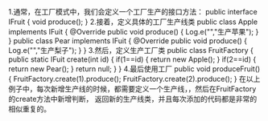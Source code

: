 1.通常，在工厂模式中，我们会定义一个工厂生产的接口方法：
public interface IFruit
{
    void produce();
}
2.接着，定义具体的工厂生产线类
public class Apple implements IFuit
{
    @Override
    public void produce()
    {
        Log.e("","生产苹果");
    }
}
public class Pear implements IFuit
{
    @Override
    public void produce()
    {
        Log.e("","生产梨子");
    }
}
3.然后，定义生产工厂类
public class FruitFactory
{
    public static IFuit create(int id)
    {
        if(1==id)
        {
           return new Apple();
        }
        if(2==id)
        {
            return new Pear();
        }
        return null;
    }
}
4.最后使用工厂
public void produceFruit()
{
    FruitFactory.create(1).produce();
    FruitFactory.create(2).produce();
}
在以上例子中，每次新增生产线的时候，都需要定义一个生产线，，然后在FruitFactory的create方法中新增判断，
返回新的生产线类，并且每次添加的代码都是非常的相似重复的。
